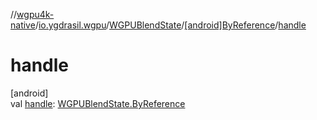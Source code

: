 //[wgpu4k-native](../../../../index.md)/[io.ygdrasil.wgpu](../../index.md)/[WGPUBlendState](../index.md)/[[android]ByReference](index.md)/[handle](handle.md)

# handle

[android]\
val [handle](handle.md): [WGPUBlendState.ByReference](../../../io.ygdrasil.wgpu.android/-w-g-p-u-blend-state/-by-reference/index.md)